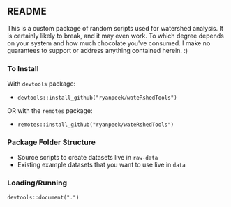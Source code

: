 ## README

This is a custom package of random scripts used for watershed analysis. It is certainly likely to break, and it may even work. To which degree depends on your system and how much chocolate you've consumed. I make no guarantees to support or address anything contained herein. :)

### To Install

With `devtools` package:

 - `devtools::install_github("ryanpeek/wateRshedTools")`

OR with the `remotes` package:

 - `remotes::install_github("ryanpeek/wateRshedTools")`


### Package Folder Structure

 - Source scripts to create datasets live in `raw-data`
 - Existing example datasets that you want to use live in `data`

### Loading/Running

`devtools::document(".")`
